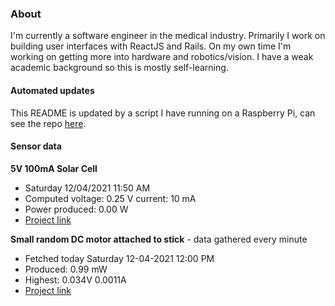 ### About
I'm currently a software engineer in the medical industry. Primarily I work on building user interfaces with ReactJS and Rails. On my own time I'm working on getting more into hardware and robotics/vision. I have a weak academic background so this is mostly self-learning.

#### Automated updates
This README is updated by a script I have running on a Raspberry Pi, can see the repo [here](https://github.com/jdc-cunningham/raspi-git-repo-updater).

#### Sensor data
**5V 100mA Solar Cell**
- Saturday 12/04/2021 11:50 AM
- Computed voltage: 0.25 V current: 10 mA
- Power produced: 0.00 W
- [Project link](https://github.com/jdc-cunningham/raspisolarplotter)

**Small random DC motor attached to stick** - data gathered every minute
- Fetched today Saturday 12-04-2021 12:00 PM
- Produced: 0.99 mW
- Highest: 0.034V 0.0011A
- [Project link](https://github.com/jdc-cunningham/turbine-raspi)